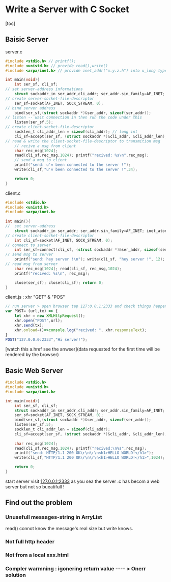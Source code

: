 # Write a Server with C Socket



[toc]



## Baisic Server

server.c

```c
#include <stdio.h> // printf();
#include <unistd.h> // provide read(),write()
#include <arpa/inet.h> // provide inet_addr("x.y.z.h") into u_long type, socket.h ...

int main(void){
    int ser_sf, cli_sf;
// set server-address informations
    struct sockaddr_in ser_addr,cli_addr; ser_addr.sin_family=AF_INET; ser_addr.sin_addr.s_addr=inet_addr("127.0.0.1"); ser_addr.sin_port=htons(2333); // ser_addr.sin_addr.s_addr=INADDR_ANY
// create server-socket-file-descriptor
    ser_sf=socket(AF_INET, SOCK_STREAM, 0);
// bind server address
    bind(ser_sf,(struct sockaddr *)&ser_addr, sizeof(ser_addr));
// listen -- wait connection in then run the code under this
    listen(ser_sf,5);
// create client-socket-file-descriptor 
    socklen_t cli_addr_len = sizeof(cli_addr); // long int
    cli_sf=accept(ser_sf, (struct sockaddr *)&cli_addr, &cli_addr_len);
// read & write the client-socket-file-descriptor to transmition msg
    // recive a msg from client
    char rec_msg[1024];
    read(cli_sf,rec_msg,1024); printf("recived: %s\n",rec_msg);
    // send a msg to client
    printf("send: u'v been connected to the server !");
    write(cli_sf,"u'v been connected to the server !",34);

    return 0;
}
```

client.c

```c
#include <stdio.h>
#include <unistd.h>
#include <arpa/inet.h>
 
int main(){
//  set server-address
    struct sockaddr_in ser_addr; ser_addr.sin_family=AF_INET; inet_aton("127.0.0.1", &ser_addr.sin_addr); ser_addr.sin_port=htons(2333);
// create client-socket-file-descriptor
    int cli_sf=socket(AF_INET, SOCK_STREAM, 0);
// connect to server
    int ser_sf=connect(cli_sf, (struct sockaddr *)&ser_addr, sizeof(ser_addr));
// send msg to server
    printf("send: hey server !\n"); write(cli_sf, "hey server !", 12);
// read msg from server
    char rec_msg[1024]; read(cli_sf, rec_msg,1024);
    printf("recived: %s\n", rec_msg);

	close(ser_sf); close(cli_sf); return 0;
}
```

client.js  : xhr "GET" & "POS"

```js
// run server > open browser tap 127:0.0.1:2333 and check things heppened > restart server run this js code on browser-console and then look what's going on
var POST= (url,tx) => {
    let xhr = new XMLHttpRequest();
    xhr.open("POST",url);
    xhr.send(tx);
    xhr.onload=()=>console.log("recived: ", xhr.responseText);
}
POST("127.0.0.0:2333","Hi server!");
```

[watch this a.href see the anwser](data requested for the first time will be rendered by the browser) 



## Basic Web Server

```c
#include <stdio.h>
#include <unistd.h>
#include <arpa/inet.h>

int main(void){
    int ser_sf, cli_sf;
    struct sockaddr_in ser_addr,cli_addr; ser_addr.sin_family=AF_INET; ser_addr.sin_addr.s_addr=INADDR_ANY; ser_addr.sin_port=htons(2333);
    ser_sf=socket(AF_INET, SOCK_STREAM, 0);
    bind(ser_sf,(struct sockaddr *)&ser_addr, sizeof(ser_addr));
    listen(ser_sf,5);
    socklen_t cli_addr_len = sizeof(cli_addr);
    cli_sf=accept(ser_sf, (struct sockaddr *)&cli_addr, &cli_addr_len);
    
    char rec_msg[1024];
    read(cli_sf,rec_msg,1024); printf("recived:\n%s",rec_msg);
    printf("send: HTTP/1.1 200 OK\r\n\r\n<h1>HELLO WORLD!</h1>");
    write(cli_sf,"HTTP/1.1 200 OK\r\n\r\n<h1>HELLO WORLD!</h1>",1024);

    return 0;
}
```

start server visit [127.0.0.1:2333](127.0.0.1:2333) as you sea the server .c has becom a web server but not so bueatifull ! 



## Find out the problem

### Unusefull messages-string in ArryList

read() connot know the message's real size  but write knows.

 

### Not full http header

### Not from a local xxx.html

### Compler warmning : igonering return value ---- >  Onerr solution

